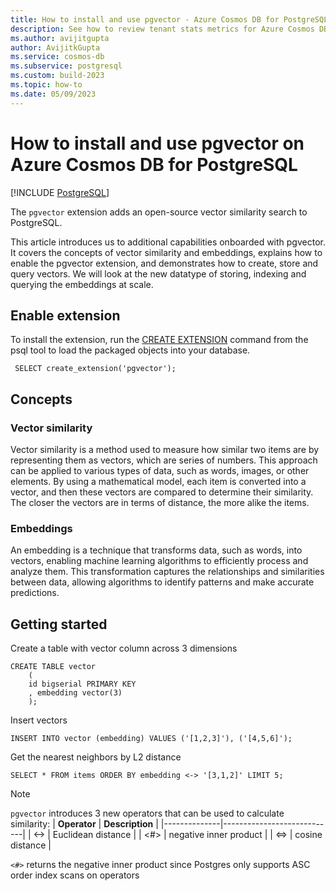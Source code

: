 ```yaml
---
title: How to install and use pgvector - Azure Cosmos DB for PostgreSQL
description: See how to review tenant stats metrics for Azure Cosmos DB for PostgreSQL
ms.author: avijitgupta
author: AvijitkGupta
ms.service: cosmos-db
ms.subservice: postgresql
ms.custom: build-2023
ms.topic: how-to
ms.date: 05/09/2023
---
```


# How to install and use pgvector on Azure Cosmos DB for PostgreSQL

[!INCLUDE [PostgreSQL](../includes/appliesto-postgresql.md)]

The `pgvector` extension adds an open-source vector similarity search to PostgreSQL.

This article introduces us to additional capabilities onboarded with pgvector. It covers the concepts of vector similarity and embeddings, explains how to enable the pgvector extension, and demonstrates how to create, store and query vectors. We will look at the new datatype of storing, indexing and querying the embeddings at scale.

## Enable extension

To install the extension, run the [CREATE EXTENSION](https://www.postgresql.org/docs/current/static/sql-createextension.html) command from the psql tool to load the packaged objects into your database.

```postgresql
 SELECT create_extension('pgvector');
```

## Concepts
### Vector similarity

Vector similarity is a method used to measure how similar two items are by representing them as vectors, which are series of numbers. This approach can be applied to various types of data, such as words, images, or other elements. By using a mathematical model, each item is converted into a vector, and then these vectors are compared to determine their similarity. The closer the vectors are in terms of distance, the more alike the items.

### Embeddings

An embedding is a technique that transforms data, such as words, into vectors, enabling machine learning algorithms to efficiently process and analyze them. This transformation captures the relationships and similarities between data, allowing algorithms to identify patterns and make accurate predictions.

## Getting started

Create a table with vector column across 3 dimensions

```postgresql
CREATE TABLE vector 
    (
    id bigserial PRIMARY KEY
    , embedding vector(3)
    );
```

Insert vectors

```postgresql
INSERT INTO vector (embedding) VALUES ('[1,2,3]'), ('[4,5,6]');
```

Get the nearest neighbors by L2 distance

```postgresql
SELECT * FROM items ORDER BY embedding <-> '[3,1,2]' LIMIT 5;
```


> [!NOTE]
> `pgvector` introduces 3 new operators that can be used to calculate similarity:
> | **Operator** | **Description**            |
> |--------------|----------------------------|
> | <->          | Euclidean distance         |
> | <#>          | negative inner product     |
> | <=>          | cosine distance            |
>
> `<#>` returns the negative inner product since Postgres only supports ASC order index scans on operators